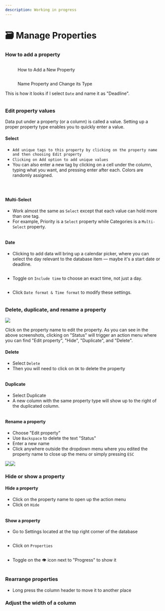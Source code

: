 ```yaml
---
description: Working in progress
---
```


# 🗃️ Manage Properties

### How to add a property

<figure><img src="../../.gitbook/assets/image (8) (1).png" alt=""><figcaption><p>How to Add a New Property</p></figcaption></figure>

<figure><img src="../../.gitbook/assets/image (2) (1) (1) (1) (1).png" alt=""><figcaption><p>Name Property and Change its Type</p></figcaption></figure>

This is how it looks if I select `Date` and name it as "Deadline".

<figure><img src="../../.gitbook/assets/image (1) (1) (1) (1) (1).png" alt=""><figcaption></figcaption></figure>

### Edit property values

Data put under a property (or a column) is called a value. Setting up a proper property type enables you to quickly enter a value.&#x20;

#### Select

* `Add unique tags to this property by clicking on the property name and then choosing Edit property`
* `Clicking on Add option to add unique values`
* &#x20;You can also enter a new tag by clicking on a cell under the column, typing what you want, and pressing enter after each. Colors are randomly assigned.

<figure><img src="../../.gitbook/assets/image (10) (3) (1).png" alt=""><figcaption></figcaption></figure>

<figure><img src="../../.gitbook/assets/image (3) (2) (2).png" alt=""><figcaption></figcaption></figure>

<figure><img src="../../.gitbook/assets/image (17).png" alt=""><figcaption></figcaption></figure>



#### Multi-Select

* Work almost the same as `Select` except that each value can hold more than one tag.
* For example, Priority is a `Select` property while Categories is a `Multi-Select` property.

<figure><img src="../../.gitbook/assets/image (18) (1).png" alt=""><figcaption></figcaption></figure>

#### Date

* Clicking to add data will bring up a calendar picker, where you can select the day relevant to the database item — maybe it's a start date or deadline.

<figure><img src="../../.gitbook/assets/image (16).png" alt=""><figcaption></figcaption></figure>

* Toggle on `Include time` to choose an exact time, not just a day.

<figure><img src="../../.gitbook/assets/image (19) (1).png" alt=""><figcaption></figcaption></figure>

* Click `Date format & Time format` to modify these settings.

<figure><img src="../../.gitbook/assets/image (14).png" alt=""><figcaption></figcaption></figure>

### Delete, duplicate, and rename a property

<img src="../../.gitbook/assets/image (10) (3) (1) (1).png" alt="" data-size="original">![](<../../.gitbook/assets/image (11).png>)

Click on the property name to edit the property. As you can see in the above screenshots, clicking on "Status" will trigger an action menu where you can find "Edit property", "Hide", "Duplicate", and "Delete".



#### **Delete**

* Select `Delete`&#x20;
* Then you will need to click on `OK` to delete the property

<figure><img src="../../.gitbook/assets/image (5) (2) (1).png" alt=""><figcaption></figcaption></figure>

#### **Duplicate**

* Select Duplicate
* A new column with the same property type will show up to the right of the duplicated column.

<figure><img src="../../.gitbook/assets/image (6) (2).png" alt=""><figcaption></figcaption></figure>

#### **Rename a property**

* Choose "Edit property"
* Use `Backspace` to delete the text "Status"&#x20;
* Enter a new name&#x20;
* Click anywhere outside the dropdown menu where you edited the property name to close up the menu or simply pressing `ESC`

![](<../../.gitbook/assets/image (3) (2) (1).png>)![](<../../.gitbook/assets/image (4) (2).png>)



### Hide or show a property

#### **Hide a property**

* Click on the property name to open up the action menu
* Click on `Hide`

<figure><img src="../../.gitbook/assets/image (2) (3) (1).png" alt=""><figcaption></figcaption></figure>

#### **Show a property**

* Go to Settings located at the top right corner of the database

<figure><img src="../../.gitbook/assets/image (1) (3) (1).png" alt=""><figcaption></figcaption></figure>

* Click on `Properties`

<figure><img src="../../.gitbook/assets/image (7) (2) (1) (1).png" alt=""><figcaption></figcaption></figure>

* Toggle on the 👁️ icon next to "Progress" to show it

<figure><img src="../../.gitbook/assets/image (8) (2) (1).png" alt=""><figcaption></figcaption></figure>

### Rearrange properties

* Long press the column header to move it to another place



### Adjust the width of a column

<figure><img src="../../.gitbook/assets/column_rearrange (1).gif" alt=""><figcaption></figcaption></figure>
